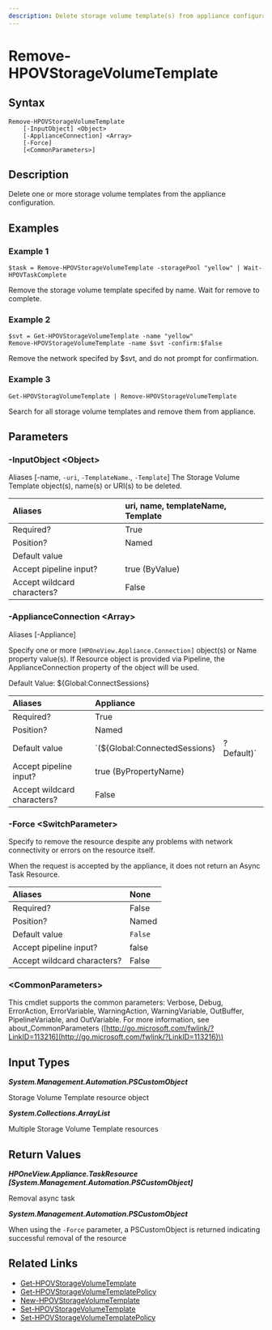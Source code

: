 ```yaml
---
description: Delete storage volume template(s) from appliance configuration.
---
```


# Remove-HPOVStorageVolumeTemplate

## Syntax

```text
Remove-HPOVStorageVolumeTemplate
    [-InputObject] <Object>
    [-ApplianceConnection] <Array>
    [-Force]
    [<CommonParameters>]
```

## Description

Delete one or more storage volume templates from the appliance configuration.

## Examples

### Example 1

```text
$task = Remove-HPOVStorageVolumeTemplate -storagePool "yellow" | Wait-HPOVTaskComplete
```

Remove the storage volume template specifed by name. Wait for remove to complete.

### Example 2

```text
$svt = Get-HPOVStorageVolumeTemplate -name "yellow"
Remove-HPOVStorageVolumeTemplate -name $svt -confirm:$false
```

Remove the network specifed by $svt, and do not prompt for confirmation.

### Example 3

```text
Get-HPOVStoragVolumeTemplate | Remove-HPOVStorageVolumeTemplate
```

Search for all storage volume templates and remove them from appliance.

## Parameters

### -InputObject &lt;Object&gt;

Aliases \[-name, `-uri`, `-TemplateName`., `-Template`\] The Storage Volume Template object\(s\), name\(s\) or URI\(s\) to be deleted.

| Aliases | uri, name, templateName, Template |
| :--- | :--- |
| Required? | True |
| Position? | Named |
| Default value |  |
| Accept pipeline input? | true \(ByValue\) |
| Accept wildcard characters? | False |

### -ApplianceConnection &lt;Array&gt;

Aliases \[-Appliance\]

Specify one or more `[HPOneView.Appliance.Connection]` object\(s\) or Name property value\(s\). If Resource object is provided via Pipeline, the ApplianceConnection property of the object will be used.

Default Value: ${Global:ConnectSessions}

| Aliases | Appliance |  |
| :--- | :--- | :--- |
| Required? | True |  |
| Position? | Named |  |
| Default value | \`\(${Global:ConnectedSessions} | ? Default\)\` |
| Accept pipeline input? | true \(ByPropertyName\) |  |
| Accept wildcard characters? | False |  |

### -Force &lt;SwitchParameter&gt;

Specify to remove the resource despite any problems with network connectivity or errors on the resource itself.

When the request is accepted by the appliance, it does not return an Async Task Resource.

| Aliases | None |
| :--- | :--- |
| Required? | False |
| Position? | Named |
| Default value | `False` |
| Accept pipeline input? | false |
| Accept wildcard characters? | False |

### &lt;CommonParameters&gt;

This cmdlet supports the common parameters: Verbose, Debug, ErrorAction, ErrorVariable, WarningAction, WarningVariable, OutBuffer, PipelineVariable, and OutVariable. For more information, see about\_CommonParameters \([http://go.microsoft.com/fwlink/?LinkID=113216](http://go.microsoft.com/fwlink/?LinkID=113216)\)

## Input Types

_**System.Management.Automation.PSCustomObject**_

Storage Volume Template resource object

_**System.Collections.ArrayList**_

Multiple Storage Volume Template resources

## Return Values

_**HPOneView.Appliance.TaskResource \[System.Management.Automation.PSCustomObject\]**_

Removal async task

_**System.Management.Automation.PSCustomObject**_

When using the `-Force` parameter, a PSCustomObject is returned indicating successful removal of the resource

## Related Links

* [Get-HPOVStorageVolumeTemplate](get-hpovstoragevolumetemplate.md)
* [Get-HPOVStorageVolumeTemplatePolicy](get-hpovstoragevolumetemplatepolicy.md)
* [New-HPOVStorageVolumeTemplate](new-hpovstoragevolumetemplate.md)
* [Set-HPOVStorageVolumeTemplate](set-hpovstoragevolumetemplate.md)
* [Set-HPOVStorageVolumeTemplatePolicy](set-hpovstoragevolumetemplatepolicy.md)

